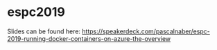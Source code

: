 # espc2019

Slides can be found here:
https://speakerdeck.com/pascalnaber/espc-2019-running-docker-containers-on-azure-the-overview